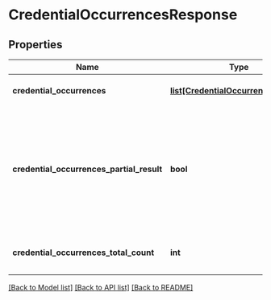 # CredentialOccurrencesResponse


## Properties
Name | Type | Description | Notes
------------ | ------------- | ------------- | -------------
**credential_occurrences** | [**list[CredentialOccurrenceSchema]**](CredentialOccurrenceSchema.md) | List of &#x60;Credential occurrences&#x60;. | [optional] 
**credential_occurrences_partial_result** | **bool** | Indicates whether response contains partial result. It could be in case when request took too long and was terminated by timeout. | [optional] 
**credential_occurrences_total_count** | **int** | Total count of matched credential occurrences. | 

[[Back to Model list]](../README.md#documentation-for-models) [[Back to API list]](../README.md#documentation-for-api-endpoints) [[Back to README]](../README.md)


